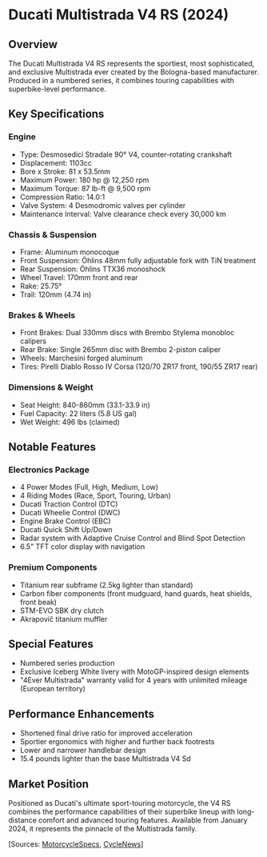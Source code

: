 # Ducati Multistrada V4 RS (2024)

## Overview

The Ducati Multistrada V4 RS represents the sportiest, most sophisticated, and exclusive Multistrada ever created by the Bologna-based manufacturer. Produced in a numbered series, it combines touring capabilities with superbike-level performance.

## Key Specifications

### Engine

- Type: Desmosedici Stradale 90° V4, counter-rotating crankshaft
- Displacement: 1103cc
- Bore x Stroke: 81 x 53.5mm
- Maximum Power: 180 hp @ 12,250 rpm
- Maximum Torque: 87 lb-ft @ 9,500 rpm
- Compression Ratio: 14.0:1
- Valve System: 4 Desmodromic valves per cylinder
- Maintenance Interval: Valve clearance check every 30,000 km

### Chassis & Suspension

- Frame: Aluminum monocoque
- Front Suspension: Öhlins 48mm fully adjustable fork with TiN treatment
- Rear Suspension: Öhlins TTX36 monoshock
- Wheel Travel: 170mm front and rear
- Rake: 25.75°
- Trail: 120mm (4.74 in)

### Brakes & Wheels

- Front Brakes: Dual 330mm discs with Brembo Stylema monobloc calipers
- Rear Brake: Single 265mm disc with Brembo 2-piston caliper
- Wheels: Marchesini forged aluminum
- Tires: Pirelli Diablo Rosso IV Corsa (120/70 ZR17 front, 190/55 ZR17 rear)

### Dimensions & Weight

- Seat Height: 840-860mm (33.1-33.9 in)
- Fuel Capacity: 22 liters (5.8 US gal)
- Wet Weight: 496 lbs (claimed)

## Notable Features

### Electronics Package

- 4 Power Modes (Full, High, Medium, Low)
- 4 Riding Modes (Race, Sport, Touring, Urban)
- Ducati Traction Control (DTC)
- Ducati Wheelie Control (DWC)
- Engine Brake Control (EBC)
- Ducati Quick Shift Up/Down
- Radar system with Adaptive Cruise Control and Blind Spot Detection
- 6.5" TFT color display with navigation

### Premium Components

- Titanium rear subframe (2.5kg lighter than standard)
- Carbon fiber components (front mudguard, hand guards, heat shields, front beak)
- STM-EVO SBK dry clutch
- Akrapovič titanium muffler

## Special Features

- Numbered series production
- Exclusive Iceberg White livery with MotoGP-inspired design elements
- "4Ever Multistrada" warranty valid for 4 years with unlimited mileage (European territory)

## Performance Enhancements

- Shortened final drive ratio for improved acceleration
- Sportier ergonomics with higher and further back footrests
- Lower and narrower handlebar design
- 15.4 pounds lighter than the base Multistrada V4 Sd

## Market Position

Positioned as Ducati's ultimate sport-touring motorcycle, the V4 RS combines the performance capabilities of their superbike lineup with long-distance comfort and advanced touring features. Available from January 2024, it represents the pinnacle of the Multistrada family.

[Sources: [MotorcycleSpecs](https://www.motorcyclespecs.co.za/model/ducati/ducati-multistrada-v4-rs-2024.html), [CycleNews](https://www.cyclenews.com/2024/06/article/2024-ducati-multistrada-v4-rs-review/)]
